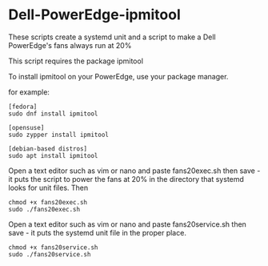 # Dell-PowerEdge-ipmitool

These scripts create a systemd unit and a script to make a Dell PowerEdge's fans always run at 20%

This script requires the package ipmitool

To install ipmitool on your PowerEdge, use your package manager.
  
  for example:
  
    [fedora]
    sudo dnf install ipmitool
    
    [opensuse]
    sudo zypper install ipmitool
    
    [debian-based distros]
    sudo apt install ipmitool
    
Open a text editor such as vim or nano and paste fans20exec.sh then save - it puts the script to power the fans at 20% in the directory that systemd looks for unit files.
Then
    
    chmod +x fans20exec.sh
    sudo ./fans20exec.sh
    
Open a text editor such as vim or nano and paste fans20service.sh then save - it puts the systemd unit file in the proper place.

    chmod +x fans20service.sh
    sudo ./fans20service.sh
